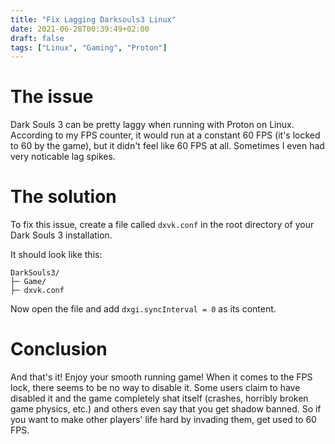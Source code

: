 ```yaml
---
title: "Fix Lagging Darksouls3 Linux"
date: 2021-06-28T00:39:49+02:00
draft: false
tags: ["Linux", "Gaming", "Proton"]
---
```


The issue
=========

Dark Souls 3 can be pretty laggy when running with Proton on Linux. According to my FPS counter, it would run at a constant 60 FPS (it's locked to 60 by the game), but it didn't feel like 60 FPS at all. Sometimes I even had very noticable lag spikes.

The solution
============

To fix this issue, create a file called `dxvk.conf` in the root directory of your Dark Souls 3 installation.

It should look like this:

    DarkSouls3/
    ├─ Game/
    ├─ dxvk.conf


Now open the file and add `dxgi.syncInterval = 0` as its content.

Conclusion
==========

And that's it! Enjoy your smooth running game! When it comes to the FPS lock, there seems to be no way to disable it. Some users claim to have disabled it and the game completely shat itself (crashes, horribly broken game physics, etc.) and others even say that you get shadow banned. So if you want to make other players' life hard by invading them, get used to 60 FPS.

